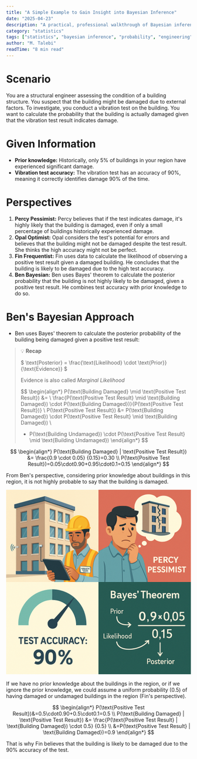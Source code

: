 ```yaml
---
title: "A Simple Example to Gain Insight into Bayesian Inference"
date: "2025-04-23"
description: "A practical, professional walkthrough of Bayesian inference in structural engineering, with a real-world scenario and step-by-step calculation."
category: "statistics"
tags: ["statistics", "bayesian inference", "probability", "engineering", "case study"]
author: "M. Talebi"
readTime: "8 min read"
---
```


# Scenario

You are a structural engineer assessing the condition of a building structure. You suspect that the building might be damaged due to external factors. To investigate, you conduct a vibration test on the building. You want to calculate the probability that the building is actually damaged given that the vibration test result indicates damage.

# Given Information

- **Prior knowledge:** Historically, only 5% of buildings in your region have experienced significant damage.
- **Vibration test accuracy:** The vibration test has an accuracy of 90%, meaning it correctly identifies damage 90% of the time.

# Perspectives

1. **Percy Pessimist:** Percy believes that if the test indicates damage, it's highly likely that the building is damaged, even if only a small percentage of buildings historically experienced damage.
2. **Opal Optimist:** Opal considers the test's potential for errors and believes that the building might not be damaged despite the test result. She thinks the high accuracy might not be perfect.
3. **Fin Frequentist:** Fin uses data to calculate the likelihood of observing a positive test result given a damaged building. He concludes that the building is likely to be damaged due to the high test accuracy.
4. **Ben Bayesian:** Ben uses Bayes' theorem to calculate the posterior probability that the building is not highly likely to be damaged, given a positive test result. He combines test accuracy with prior knowledge to do so.

# Ben's Bayesian Approach

- Ben uses Bayes' theorem to calculate the posterior probability of the building being damaged given a positive test result:

> 💡 **Recap**
> 
> $ \text{Posterior} = \frac{\text{Likelihood} \cdot \text{Prior}}{\text{Evidence}} $
> 
> Evidence is also called *Marginal Likelihood*
> 
> $$
> \begin{align*}
> P(\text{Building Damaged} \mid \text{Positive Test Result}) &= \\
> \frac{P(\text{Positive Test Result} \mid \text{Building Damaged}) \cdot P(\text{Building Damaged})}{P(\text{Positive Test Result})} \\
> P(\text{Positive Test Result}) &= P(\text{Building Damaged}) \cdot P(\text{Positive Test Result} \mid \text{Building Damaged}) \\
> + P(\text{Building Undamaged}) \cdot P(\text{Positive Test Result} \mid \text{Building Undamaged})
> \end{align*}
> $$


$$
\begin{align*} 
P(\text{Building Damaged} | \text{Positive Test Result}) &= \frac{0.9 \cdot 0.05} {0.15}=0.30  \\
P(\text{Positive Test Result})=0.05\cdot0.90+0.95\cdot0.1=0.15
\end{align*}
$$

From Ben's perspective, considering prior knowledge about buildings in this region, it is not highly probable to say that the building is damaged.

![Bayesian Posterior Illustration](https://raw.githubusercontent.com/MTalebi/WebSite-Bloges/main/images/post-2/image-3.png)

If we have no prior knowledge about the buildings in the region, or if we ignore the prior knowledge, we could assume a uniform probability (0.5) of having damaged or undamaged buildings in the region (Fin's perspective).

$$
\begin{align*} 
P(\text{Positive Test Result})&=0.5\cdot0.90+0.5\cdot0.1=0.5 \\
P(\text{Building Damaged} | \text{Positive Test Result}) &= \frac{P(\text{Positive Test Result} | \text{Building Damaged}) \cdot 0.5} {0.5} \\
&=P(\text{Positive Test Result} | \text{Building Damaged})=0.9
\end{align*}
$$

That is why Fin believes that the building is likely to be damaged due to the 90% accuracy of the test. 
